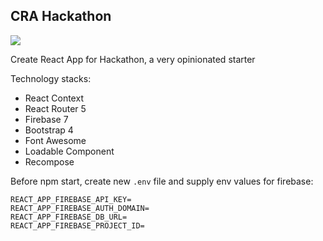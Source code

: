 ## CRA Hackathon

<img src="http://i68.tinypic.com/1zvpvd4.png" />

Create React App for Hackathon, a very opinionated starter

Technology stacks:

- React Context
- React Router 5
- Firebase 7
- Bootstrap 4
- Font Awesome
- Loadable Component
- Recompose

Before npm start, create new `.env` file and supply env values for firebase:

```
REACT_APP_FIREBASE_API_KEY=
REACT_APP_FIREBASE_AUTH_DOMAIN=
REACT_APP_FIREBASE_DB_URL=
REACT_APP_FIREBASE_PROJECT_ID=
```
